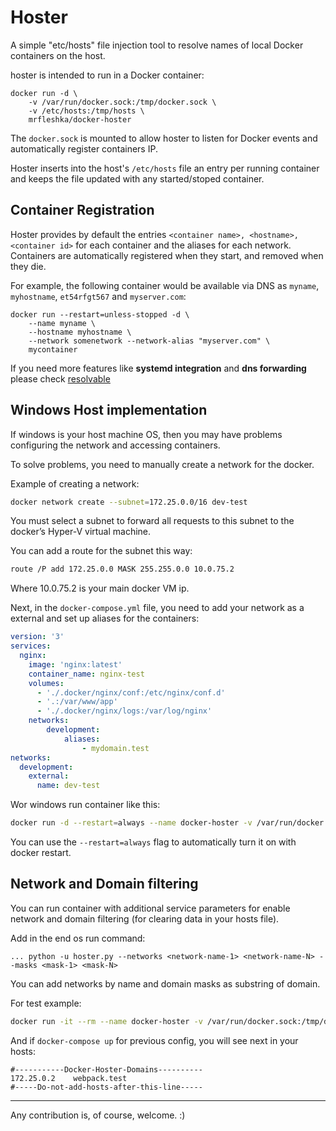 # Hoster

A simple "etc/hosts" file injection tool to resolve names of local Docker containers on the host.

hoster is intended to run in a Docker container:

    docker run -d \
        -v /var/run/docker.sock:/tmp/docker.sock \
        -v /etc/hosts:/tmp/hosts \
        mrfleshka/docker-hoster

The `docker.sock` is mounted to allow hoster to listen for Docker events and automatically register containers IP.

Hoster inserts into the host's `/etc/hosts` file an entry per running container and keeps the file updated with any started/stoped container.

## Container Registration

Hoster provides by default the entries `<container name>, <hostname>, <container id>` for each container and the aliases for each network. Containers are automatically registered when they start, and removed when they die.

For example, the following container would be available via DNS as `myname`, `myhostname`, `et54rfgt567` and `myserver.com`:

    docker run --restart=unless-stopped -d \
        --name myname \
        --hostname myhostname \
        --network somenetwork --network-alias "myserver.com" \
        mycontainer

If you need more features like **systemd integration** and **dns forwarding** please check [resolvable](https://hub.docker.com/r/mgood/resolvable/)

## Windows Host implementation

If windows is your host machine OS, then you may have problems configuring the network and accessing containers.

To solve problems, you need to manually create a network for the docker.

Example of creating a network:

```bash
docker network create --subnet=172.25.0.0/16 dev-test
```

You must select a subnet to forward all requests to this subnet to the docker’s Hyper-V virtual machine.

You can add a route for the subnet this way:

```bash
route /P add 172.25.0.0 MASK 255.255.0.0 10.0.75.2
```

Where 10.0.75.2 is your main docker VM ip.

Next, in the `docker-compose.yml` file, you need to add your network as a external and set up aliases for the containers:

```yaml
version: '3'
services:
  nginx:
    image: 'nginx:latest'
    container_name: nginx-test
    volumes:
      - './.docker/nginx/conf:/etc/nginx/conf.d'
      - '.:/var/www/app'
      - './.docker/nginx/logs:/var/log/nginx'
    networks:
        development:
            aliases:
                - mydomain.test
networks:
  development:
    external:
      name: dev-test
```

Wor windows run container like this:

```bash
docker run -d --restart=always --name docker-hoster -v /var/run/docker.sock:/tmp/docker.sock -v /c/Windows/System32/drivers/etc/hosts:/tmp/hosts mrfleshka/docker-hoster
```

You can use the `--restart=always` flag to automatically turn it on with docker restart.

## Network and Domain filtering

You can run container with additional service parameters for enable network and domain filtering (for clearing data in your hosts file).

Add in the end os run command:

```
... python -u hoster.py --networks <network-name-1> <network-name-N> --masks <mask-1> <mask-N>
```

You can add networks by name and domain masks as substring of domain.

For test example:

```bash
docker run -it --rm --name docker-hoster -v /var/run/docker.sock:/tmp/docker.sock -v /c/Windows/System32/drivers/etc/hosts:/tmp/hosts mrfleshka/docker-hoster python -u hoster.py --networks dev-test dev-test2 --masks .test .local
```

And if `docker-compose up` for previous config, you will see next in your hosts:

```
#-----------Docker-Hoster-Domains----------
172.25.0.2    webpack.test
#-----Do-not-add-hosts-after-this-line-----
```

---

Any contribution is, of course, welcome. :)
